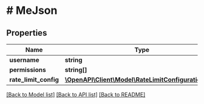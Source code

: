 # # MeJson

## Properties

Name | Type | Description | Notes
------------ | ------------- | ------------- | -------------
**username** | **string** |  | [optional]
**permissions** | **string[]** |  | [optional]
**rate_limit_config** | [**\OpenAPI\Client\Model\RateLimitConfigurationJson**](RateLimitConfigurationJson.md) |  | [optional]

[[Back to Model list]](../../README.md#models) [[Back to API list]](../../README.md#endpoints) [[Back to README]](../../README.md)

